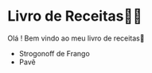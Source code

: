 # Livro de Receitas:man_cook:

Olá ! Bem vindo ao meu livro de receitas:spaghetti:

- Strogonoff de Frango
- Pavê

